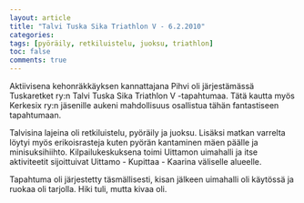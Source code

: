 ```yaml
---
layout: article
title: "Talvi Tuska Sika Triathlon V - 6.2.2010"
categories:
tags: [pyöräily, retkiluistelu, juoksu, triathlon]
toc: false
comments: true
---
```


Aktiivisena kehonräkkäyksen kannattajana Pihvi oli järjestämässä
Tuskaretket ry:n Talvi Tuska Sika Triathlon V -tapahtumaa. Tätä kautta
myös Kerkesix ry:n jäsenille aukeni mahdollisuus osallistua tähän
fantastiseen tapahtumaan.

Talvisina lajeina oli retkiluistelu, pyöräily ja juoksu. Lisäksi matkan
varrelta löytyi myös erikoisrasteja kuten pyörän kantaminen mäen päälle
ja minisuksihiihto. Kilpailukeskuksena toimi Uittamon uimahalli ja itse
aktiviteetit sijoittuivat Uittamo - Kupittaa - Kaarina väliselle
alueelle.

Tapahtuma oli järjestetty täsmällisesti, kisan jälkeen uimahalli oli
käytössä ja ruokaa oli tarjolla. Hiki tuli, mutta kivaa oli.
